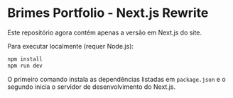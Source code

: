 # Brimes Portfolio - Next.js Rewrite

Este repositório agora contém apenas a versão em Next.js do site.

Para executar localmente (requer Node.js):

```bash
npm install
npm run dev
```

O primeiro comando instala as dependências listadas em `package.json` e o segundo inicia o servidor de desenvolvimento do Next.js.
